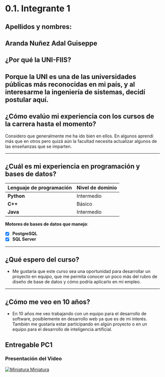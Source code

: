# 0.1. Integrante 1
## Apellidos y nombres:

Aranda Nuñez Adal Guiseppe
---
## ¿Por qué la UNI-FIIS?

Porque la UNI es una de las universidades públicas más reconocidas en mi país, y al interesarme la ingeniería de sistemas, decidí postular aquí.
---

## ¿Cómo evalúo mi experiencia con los cursos de la carrera hasta el momento?

Considero que generalmente me ha ido bien en ellos. En algunos aprendí más que en otros pero quizá aún la facultad necesita actualizar algunos de las enseñanzas que se imparten.

---

## ¿Cuál es mi experiencia en programación y bases de datos?

| Lenguaje de programación | Nivel de dominio |
| ------------------------ | ---------------- |
| **Python**               | Intermedio       |
| **C++**                  | Básico           |
| **Java**                 | Intermedio       |

**Motores de bases de datos que manejo**:

- [x] **PostgreSQL**
- [x] **SQL Server**

---

## ¿Qué espero del curso?

- Me gustaría que este curso sea una oportunidad para desarrollar un proyecto en equipo, que me permita conocer un poco más del rubro de diseño de base de datos y cómo podría aplicarlo en mi empleo.

---

## ¿Cómo me veo en 10 años?

- En 10 años me veo trabajando con un equipo para el desarrollo de software, posiblemente en desarrollo web ya que es de mi interés. También me gustaría estar participando en algún proyecto o en un equipo para el desarrollo de inteligencia artificial.

## Entregable PC1

### Presentación del Video

[![Miniatura Miniatura](http://img.youtube.com/vi/O6Wa8un-yoY/0.jpg)](http://www.youtube.com/watch?v=L2FnlmsK6u0)